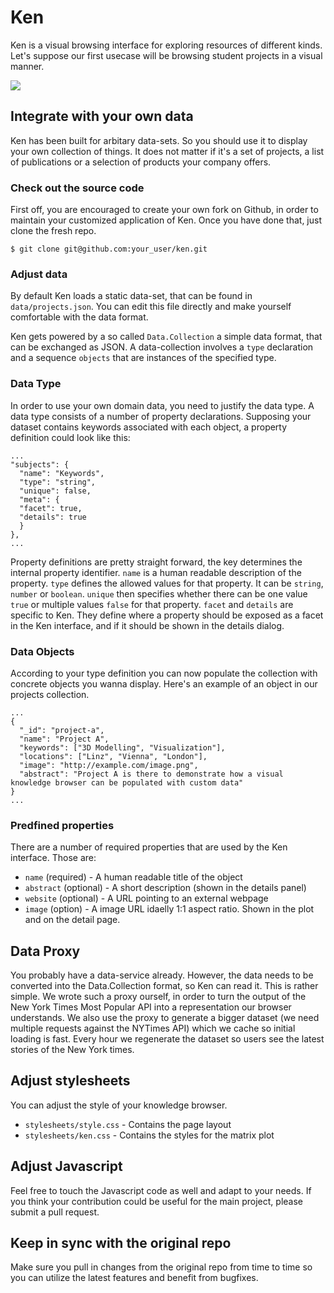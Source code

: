 # Ken

Ken is a visual browsing interface for exploring resources of different kinds. Let's suppose our first usecase will be browsing student projects in a visual manner.

![](http://f.cl.ly/items/1R3P0C3V2R0k3b1l3L00/ken.png)


## Integrate with your own data

Ken has been built for arbitary data-sets. So you should use it to display your own collection of things. It does not matter if it's a set of projects, a list of publications or a selection of products your company offers.


### Check out the source code

First off, you are encouraged to create your own fork on Github, in order to maintain your customized application of Ken. Once you have done that, just clone the fresh repo.

    $ git clone git@github.com:your_user/ken.git
    
### Adjust data

By default Ken loads a static data-set, that can be found in `data/projects.json`. You can edit this file directly and make yourself comfortable with the data format.

Ken gets powered by a so called `Data.Collection` a simple data format, that can be exchanged as JSON. A data-collection involves a `type` declaration and a sequence `objects` that are instances of the specified type.

### Data Type

In order to use your own domain data, you need to justify the data type. A data type consists of a number of property declarations. Supposing your dataset contains keywords associated with each object, a property definition could look like this:
	
    ...
    "subjects": {
      "name": "Keywords",
      "type": "string",
      "unique": false,
      "meta": {
      "facet": true,
      "details": true
      }
    },
    ...

Property definitions are pretty straight forward, the key determines the internal property identifier. `name` is a human readable description of the property. `type` defines the allowed values for that property. It can be `string`, `number` or `boolean`. `unique` then specifies whether there can be one value `true` or multiple values `false` for that property. `facet` and `details` are specific to Ken. They define where a property should be exposed as a facet in the Ken interface, and if it should be shown in the details dialog.

### Data Objects

According to your type definition you can now populate the collection with concrete objects you wanna display. Here's an example of an object in our projects collection.

    ...
    {
      "_id": "project-a",
      "name": "Project A",
      "keywords": ["3D Modelling", "Visualization"],
      "locations": ["Linz", "Vienna", "London"],
      "image": "http://example.com/image.png",
      "abstract": "Project A is there to demonstrate how a visual knowledge browser can be populated with custom data"
    }
    ...
    
    
### Predfined properties

There are a number of required properties that are used by the Ken interface. Those are:

- `name` (required) - A human readable title of the object
- `abstract` (optional) - A short description (shown in the details panel)
- `website` (optional) - A URL pointing to an external webpage
- `image` (option) - A image URL idaelly 1:1 aspect ratio. Shown in the plot and on the detail page.


## Data Proxy

You probably have a data-service already. However, the data needs to be converted into the Data.Collection format, so Ken can read it. This is rather simple. We wrote such a proxy ourself, in order to turn the output of the New York Times Most Popular API into a representation our browser understands. We also use the proxy to generate a bigger dataset (we need multiple requests against the NYTimes API) which we cache so initial loading is fast. Every hour we regenerate the dataset so users see the latest stories of the New York times.


## Adjust stylesheets

You can adjust the style of your knowledge browser.

- `stylesheets/style.css` - Contains the page layout
- `stylesheets/ken.css` - Contains the styles for the matrix plot


## Adjust Javascript

Feel free to touch the Javascript code as well and adapt to your needs. If you think your contribution could be useful for the main project, please submit a pull request.


## Keep in sync with the original repo

Make sure you pull in changes from the original repo from time to time so you can utilize the latest features and benefit from bugfixes.